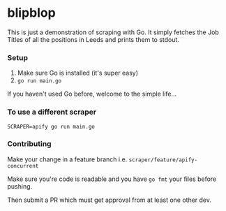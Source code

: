 # blipblop

This is just a demonstration of scraping with Go.  It simply fetches the Job Titles of all the positions in Leeds and prints them to stdout.

### Setup
1. Make sure Go is installed (it's super easy)
2. `go run main.go`

If you haven't used Go before, welcome to the simple life...

### To use a different scraper
`SCRAPER=apify go run main.go`

### Contributing
Make your change in a feature branch i.e. `scraper/feature/apify-concurrent`

Make sure you're code is readable and you have `go fmt` your files before pushing.

Then submit a PR which must get approval from at least one other dev.

